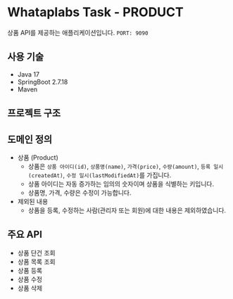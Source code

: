 # Whataplabs Task - PRODUCT
상품 API를 제공하는 애플리케이션입니다. ```PORT: 9090```

## 사용 기술
- Java 17
- SpringBoot 2.7.18
- Maven

## 프로젝트 구조

## 도메인 정의
- 상품 (Product)
  + 상품은 ```상품 아이디(id)```, ```상품명(name)```, ```가격(price)```, ```수량(amount)```, ```등록 일시(createdAt)```, ```수정 일시(lastModifiedAt)```를 가집니다.
  + 상품 아이디는 자동 증가하는 임의의 숫자이며 상품을 식별하는 키입니다.
  + 상품명, 가격, 수량은 수정이 가능합니다.
- 제외된 내용
  + 상품을 등록, 수정하는 사람(관리자 또는 회원)에 대한 내용은 제외하였습니다.

## 주요 API
- 상품 단건 조회
- 상품 목록 조회
- 상품 등록
- 상품 수정
- 상품 삭제